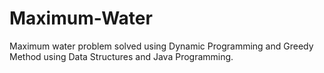 # Maximum-Water
Maximum water problem solved using Dynamic Programming and Greedy Method using Data Structures and Java Programming.
